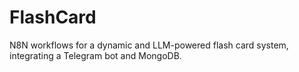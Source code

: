 # FlashCard
N8N workflows for a dynamic and LLM-powered flash card system, integrating a Telegram bot and MongoDB.
